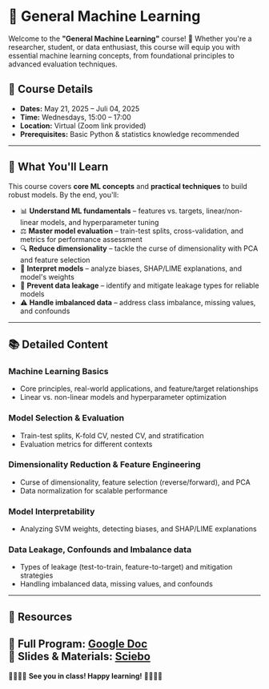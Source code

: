 # 🚀 General Machine Learning  

Welcome to the **"General Machine Learning"** course! 🎉 Whether you're a researcher, student, or data enthusiast, this course will equip you with essential machine learning concepts, from foundational principles to advanced evaluation techniques.  

## 📅 **Course Details**  
- **Dates:** May 21, 2025 – Juli 04, 2025  
- **Time:** Wednesdays, 15:00 – 17:00 
- **Location:** Virtual (Zoom link provided)  
- **Prerequisites:** Basic Python & statistics knowledge recommended  

---

## 🧠 What You'll Learn  
This course covers **core ML concepts** and **practical techniques** to build robust models. By the end, you'll:  

- 📊 **Understand ML fundamentals** – features vs. targets, linear/non-linear models, and hyperparameter tuning  
- ⚖️ **Master model evaluation** – train-test splits, cross-validation, and metrics for performance assessment  
- 🔍 **Reduce dimensionality** – tackle the curse of dimensionality with PCA and feature selection  
- 🤖 **Interpret models** – analyze biases, SHAP/LIME explanations, and model's weights  
- 🚫 **Prevent data leakage** – identify and mitigate leakage types for reliable models  
- ⚠️ **Handle imbalanced data** – address class imbalance, missing values, and confounds  

---

## 📚 Detailed Content  

### Machine Learning Basics  
- Core principles, real-world applications, and feature/target relationships  
- Linear vs. non-linear models and hyperparameter optimization  

### Model Selection & Evaluation  
- Train-test splits, K-fold CV, nested CV, and stratification  
- Evaluation metrics for different contexts  

### Dimensionality Reduction & Feature Engineering  
- Curse of dimensionality, feature selection (reverse/forward), and PCA  
- Data normalization for scalable performance  

### Model Interpretability  
- Analyzing SVM weights, detecting biases, and SHAP/LIME explanations  

### Data Leakage, Confounds and Imbalance data  
- Types of leakage (test-to-train, feature-to-target) and mitigation strategies  
- Handling imbalanced data, missing values, and confounds 

---

## 🔗 Resources  
🔗 **Full Program:** [Google Doc](https://docs.google.com/document/d/1EJHDE9oWXXjFjfOhiAn__N5XM_V7BogcY6krGb8Sf9M/edit?usp=sharing)  
📂 **Slides & Materials:** [Sciebo](https://fz-juelich.sciebo.de/s/qAPklt3WOWS2RAS)  
---

👨‍💻👩‍💻 **See you in class! Happy learning!** 👨‍💻👩‍💻 